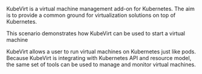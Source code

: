 KubeVirt is a virtual machine management add-on for Kubernetes. The aim is to provide a common ground for virtualization solutions on top of Kubernetes.

This scenario demonstrates how KubeVirt can be used to start a virtual machine

KubeVirt allows a user to run virtual machines on Kubernetes just like pods. Because KubeVirt is integrating with Kubernetes API and resource model, the same set of tools can be used to manage and monitor virtual machines.

